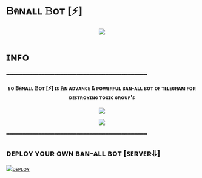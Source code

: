 # Ᏼคɴᴀʟʟ 𝙱ᴏᴛ [⚡️]


<p align="center">
  <img src="https://telegra.ph/file/c3b9e59561af499945d80.jpg">
</p>

# ɪɴꜰᴏ 
━━━━━━━━━━━━━━━━━━━━━━━━━━━━━━━━━━━━━━━━━━━━

<h4 align="center">
ꜱᴏ Ᏼคɴᴀʟʟ 𝙱ᴏᴛ [⚡️] ɪꜱ 𝙰ɴ ᴀᴅᴠᴀɴᴄᴇ & ᴘᴏᴡᴇʀꜰᴜʟ ʙᴀɴ-ᴀʟʟ ʙᴏᴛ ᴏꜰ ᴛᴇʟᴇɢʀᴀᴍ ꜰᴏʀ ᴅᴇꜱᴛʀᴏʏɪɴɢ ᴛᴏxɪᴄ ɢʀᴏᴜᴘ'ꜱ
</h4>


<p align="center">
<a href="https://t.me/fatherOFpaul"><img src="https://img.shields.io/badge/-developer-Red.svg?style=for-the-badge"></a>
</p>
 
 </p>
<p align="center">
<a href="https://telegram.me/bonten_mainchats"><img src="https://img.shields.io/badge/-Support%20Group-blue.svg?style=for-the-badge&logo=Telegram"></a>
</p>

━━━━━━━━━━━━━━━━━━━━━━━━━━━━━━━━━━━━━━━━━━━━
## ᴅᴇᴘʟᴏʏ ʏᴏᴜʀ ᴏᴡɴ ʙᴀɴ-ᴀʟʟ ʙᴏᴛ [ꜱᴇʀᴠᴇʀ⥥]


[![ᴅᴇᴘʟᴏʏ](https://www.herokucdn.com/deploy/button.svg)](https://heroku.com/deploy?template=https://github.com/yuuichiexe/Banall)

